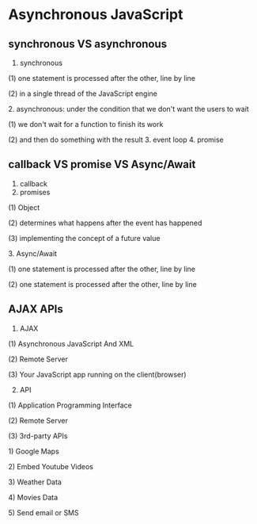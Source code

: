 # Asynchronous JavaScript
## synchronous VS asynchronous
1. synchronous
<p> (1) one statement is processed after the other, line by line </p>
<p> (2) in a single thread of the JavaScript engine</p>
2. asynchronous: under the condition that we don't want the users to wait
<p> (1) we don't wait for a function to finish its work </p>
<p> (2) and then do something with the result <pp>
3. event loop
4. promise

## callback VS promise VS Async/Await
1. callback
2. promises
<p> (1) Object </p>
<p> (2) determines what happens after the event has happened </p>
<p> (3) implementing the concept of a future value </p>
3. Async/Await
<p> (1) one statement is processed after the other, line by line </p>
<p> (2) one statement is processed after the other, line by line </p>

## AJAX APIs
1. AJAX
<p> (1) Asynchronous JavaScript And XML </p>
<p> (2) Remote Server </p>
<p> (3) Your JavaScript app running on the client(browser) </p>

2. API
<p> (1) Application Programming Interface </p>
<p> (2) Remote Server </p>
<p> (3) 3rd-party APIs </p>
<p> 1) Google Maps </p>
<p> 2) Embed Youtube Videos </p>
<p> 3) Weather Data </p>
<p> 4) Movies Data </p>
<p> 5) Send email or SMS </p>
